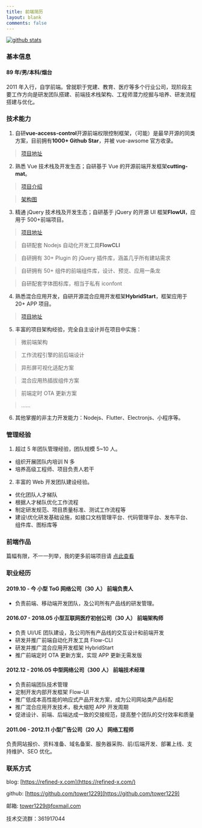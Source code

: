 ```yaml
---
title: 前端简历
layout: blank
comments: false
---
```


[![github stats](https://github-readme-stats.vercel.app/api?username=tower1229&count_private=true&show_icons=true&&bg_color=30,6aa4f2,cb1597&title_color=fff&text_color=fff&icon_color=fc0)](https://github.com/anuraghazra/github-readme-stats)

### [](#基本信息 "基本信息")基本信息

#### [](#89年-男-本科-烟台 "89年/男/本科/烟台")89 年/男/本科/烟台

2011 年入行，自学前端。曾就职于党建、教育、医疗等多个行业公司，现阶段主要工作方向是研发团队搭建、前端技术栈架构、工程师潜力挖掘与培养、研发流程搭建与优化。

### [](#技术能力 "技术能力")技术能力

1. 自研**vue-access-control**开源前端权限控制框架，（可能）是最早开源的同类方案，目前拥有**1000+ Github Star**，并被 vue-awsome 官方收录。

> [项目地址](https://github.com/tower1229/Vue-Access-Control)

2. 熟悉 Vue 技术栈及开发生态；自研基于 Vue 的开源前端开发框架**cutting-mat**。

> [项目介绍](https://cutting-mat.github.io/)

> [架构图](https://cutting-mat.github.io/assets/img/CuttingMat%E6%A1%86%E6%9E%B6%E8%AE%BE%E8%AE%A1.png)

3. 精通 jQuery 技术栈及开发生态；自研基于 jQuery 的开源 UI 框架**FlowUI**，应用于 500+前端项目。

> [项目地址](https://https://flow-ui.github.io/)

> 自研配套 Nodejs 自动化开发工具**FlowCLI**

> 自研拥有 30+ Plugin 的 jQuery 插件库，涵盖几乎所有建站需求

> 自研拥有 50+ 组件的前端组件库，设计、预览、应用一条龙

> 自研配套字体图标库，相当于私有 iconfont

4. 熟悉混合应用开发，自研开源混合应用开发框架**HybridStart**，框架应用于 20+ APP 项目。

> [项目地址](https://github.com/tower1229/HybridStart)

5. 丰富的项目架构经验，完全自主设计并在项目中实施：

> 微前端架构

> 工作流程引擎的前后端设计

> 异形屏可视化适配方案

> 混合应用热插拔组件方案

> 前端定时 OTA 更新方案

> ……

6. 其他掌握的非主力开发能力：Nodejs、Flutter、Electronjs、小程序等。

### [](#管理经验 "管理经验")管理经验

1. 超过 5 年团队管理经验，团队规模 5~10 人。

- 组织开展团队内培训 N 多
- 培养高级工程师、项目负责人若干

2. 丰富的 Web 开发团队建设经验。

- 优化团队人才梯队
- 根据人才梯队优化工作流程
- 制定研发规范、项目质量标准、测试工作流程等
- 建设\\优化研发基础设施，如接口文档管理平台、代码管理平台、发布平台、组件库、图标库等

### [](#前端作品 "前端作品")前端作品

篇幅有限，不一一列举，我的更多前端项目请 [点此查看](https://refined-x.com/projects/)

### [](#职业经历 "职业经历")职业经历

#### [](#2019-10-今-小型ToG网络公司（30人）-前端负责人 "2019.10 - 今 小型ToG网络公司（30人） 前端负责人")2019.10 - 今 小型 ToG 网络公司（30 人） 前端负责人

- 负责前端、移动端开发团队，及公司所有产品线的研发管理。

#### [](#2016-07-2018-05-小型互联网医疗初创公司（30人）-前端架构师 "2016.07 - 2018.05 小型互联网医疗初创公司（30人） 前端架构师")2016.07 - 2018.05 小型互联网医疗初创公司（30 人） 前端架构师

- 负责 UI/UE 团队建设，及公司所有产品线的交互设计和前端开发
- 研发并推广前端自动化开发工具 Flow-CLI
- 研发并推广混合应用开发框架 HybridStart
- 推广前端定时 OTA 更新方案，实现 APP 更新无需发版

#### [](#2012-12-2016-05-中型网络公司（300人）-前端技术经理 "2012.12 - 2016.05 中型网络公司（300人） 前端技术经理")2012.12 - 2016.05 中型网络公司（300 人） 前端技术经理

- 负责前端团队技术管理
- 定制开发内部开发框架 Flow-UI
- 推广低成本高性能的响应式产品开发方案，成为公司网站类产品标配
- 推广混合应用开发技术，极大缩短 APP 开发周期
- 促进设计、前端、后端达成一致的交接规范，提高整个团队的交付效率和质量

#### [](#2011-06-2012-11-小型广告公司（20人）-网络工程师 "2011.06 - 2012.11 小型广告公司（20人） 网络工程师")2011.06 - 2012.11 小型广告公司（20 人） 网络工程师

负责网站报价、资料准备、域名备案、服务器采购、前/后端开发、部署上线、支持维护、SEO 优化。

### [](#联系方式 "联系方式")联系方式

blog: [https://refined-x.com](https://refined-x.com/)

github: [https://github.com/tower1229](https://github.com/tower1229)

邮箱: [tower1229@foxmail.com](mailto:tower1229@foxmail.com)

技术交流群：361917044
